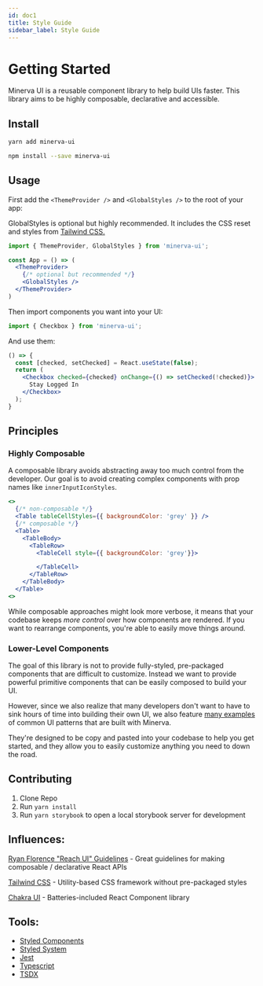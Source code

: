 ```yaml
---
id: doc1
title: Style Guide
sidebar_label: Style Guide
---
```


# Getting Started

Minerva UI is a reusable component library to help build UIs faster. This library aims to be highly composable, declarative and accessible.

## Install

```bash
yarn add minerva-ui
```
```bash
npm install --save minerva-ui
```

## Usage

First add the `<ThemeProvider />` and `<GlobalStyles />` to the root of your app:

GlobalStyles is optional but highly recommended. It includes the CSS reset and styles from [Tailwind CSS.](https://tailwindcss.com/docs/preflight)


```jsx
import { ThemeProvider, GlobalStyles } from 'minerva-ui';

const App = () => (
  <ThemeProvider>
    {/* optional but recommended */}
    <GlobalStyles />
  </ThemeProvider>
)
```

Then import components you want into your UI:

```js
import { Checkbox } from 'minerva-ui';
```

And use them:

```jsx live
() => {
  const [checked, setChecked] = React.useState(false);
  return (
    <Checkbox checked={checked} onChange={() => setChecked(!checked)}>
      Stay Logged In
    </Checkbox>
  );
}
```

## Principles

### Highly Composable

A composable library avoids abstracting away too much control from the developer. Our goal is to avoid creating complex components with prop names like `innerInputIconStyles`.

```jsx
<>
  {/* non-composable */}
  <Table tableCellStyles={{ backgroundColor: 'grey' }} />
  {/* composable */}
  <Table>
    <TableBody>
      <TableRow>
        <TableCell style={{ backgroundColor: 'grey'}}>

        </TableCell>
      </TableRow>
    </TableBody>
  </Table>
<>
```

While composable approaches might look more verbose, it means that your codebase keeps _more control_ over how components are rendered. If you want to rearrange components, you're able to easily move things around.

### Lower-Level Components

The goal of this library is not to provide fully-styled, pre-packaged components that are difficult to customize. Instead we want to provide powerful primitive components that can be easily composed to build your UI.

However, since we also realize that many developers don't want to have to sink hours of time into building their own UI, we also feature [many examples](/examples/Cards) of common UI patterns that are built with Minerva.

They're designed to be copy and pasted into your codebase to help you get started, and they allow you to easily customize anything you need to down the road.

## Contributing

1. Clone Repo
2. Run `yarn install`
3. Run `yarn storybook` to open a local storybook server for development

## Influences:

[Ryan Florence "Reach UI" Guidelines](https://gist.github.com/ryanflorence/e5c794e6093d16a69fa88d2112a292f7) - Great guidelines for making composable / declarative React APIs

[Tailwind CSS](https://tailwindcss.com/) - Utility-based CSS framework without pre-packaged styles

[Chakra UI](https://chakra-ui.com/) - Batteries-included React Component library

## Tools:

- [Styled Components](https://styled-components.com/)
- [Styled System](https://styled-system.com/)
- [Jest](https://jestjs.io/)
- [Typescript](https://www.typescriptlang.org/)
- [TSDX](https://github.com/jaredpalmer/tsdx)


